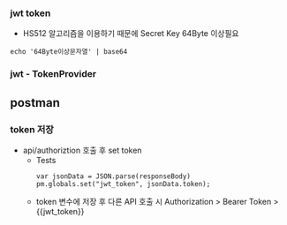 ### jwt token
- HS512 알고리즘을 이용하기 때문에 Secret Key 64Byte 이상필요

```echo '64Byte이상문자열' | base64```

### jwt - TokenProvider

## postman
### token 저장
- api/authoriztion 호출 후 set token 
  - Tests
    ```aidl
    var jsonData = JSON.parse(responseBody)
    pm.globals.set("jwt_token", jsonData.token);
    ```
  - token 변수에 저장 후 다른 API 호출 시
    Authorization > Bearer Token > {{jwt_token}}
